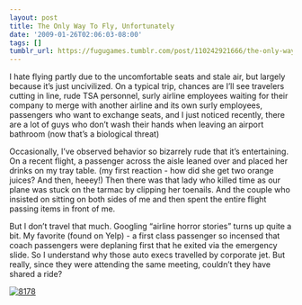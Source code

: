 ```yaml
---
layout: post
title: The Only Way To Fly, Unfortunately
date: '2009-01-26T02:06:03-08:00'
tags: []
tumblr_url: https://fugugames.tumblr.com/post/110242921666/the-only-way-to-fly-unfortunately
---
```

I hate flying partly due to the uncomfortable seats and stale air, but largely because it’s just uncivilized. On a typical trip, chances are I’ll see travelers cutting in line, rude TSA personnel, surly airline employees waiting for their company to merge with another airline and its own surly employees, passengers who want to exchange seats, and I just noticed recently, there are a lot of guys who don’t wash their hands when leaving an airport bathroom (now that’s a biological threat)

Occasionally, I’ve observed behavior so bizarrely rude that it’s entertaining. On a recent flight, a passenger across the aisle leaned over and placed her drinks on my tray table. (my first reaction - how did she get two orange juices? And then, heeey!) Then there was that lady who killed time as our plane was stuck on the tarmac by clipping her toenails. And the couple who insisted on sitting on both sides of me and then spent the entire flight passing items in front of me.

But I don’t travel that much. Googling “airline horror stories” turns up quite a bit. My favorite (found on Yelp) - a first class passenger so incensed that coach passengers were deplaning first that he exited via the emergency slide. So I understand why those auto execs travelled by corporate jet. But really, since they were attending the same meeting, couldn’t they have shared a ride?

[![8178](http://itshardtofondlepenguins.com/wp-content/uploads/2009/01/8178.jpg "8178")](http://wordseye.com/view-picture?sid=8178)

